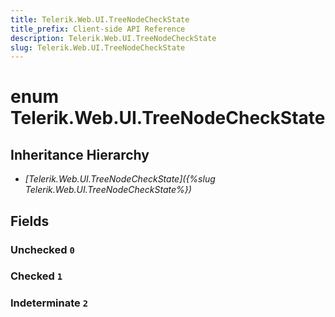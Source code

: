 ```yaml
---
title: Telerik.Web.UI.TreeNodeCheckState
title_prefix: Client-side API Reference
description: Telerik.Web.UI.TreeNodeCheckState
slug: Telerik.Web.UI.TreeNodeCheckState
---
```


# enum Telerik.Web.UI.TreeNodeCheckState

## Inheritance Hierarchy

* *[Telerik.Web.UI.TreeNodeCheckState]({%slug Telerik.Web.UI.TreeNodeCheckState%})*

## Fields

### Unchecked `0`

### Checked `1`

### Indeterminate `2`


